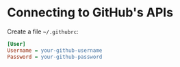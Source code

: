# Connecting to GitHub's APIs

Create a file `~/.githubrc`:

```ini
[User]
Username = your-github-username
Password = your-github-password
```
